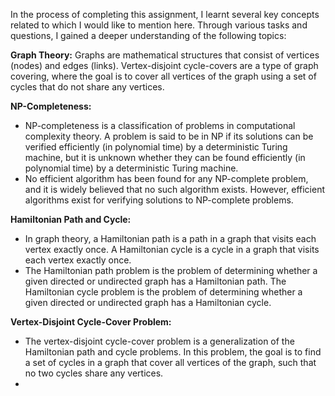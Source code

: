 In the process of completing this assignment, I learnt several key concepts related to which I would like to mention here. Through various tasks and questions, I gained a deeper understanding of the following topics:

**Graph Theory:**
 Graphs are mathematical structures that consist of vertices (nodes) and edges (links). Vertex-disjoint cycle-covers are a type of graph covering, where the goal is to cover all vertices of the graph using a set of
 cycles that do not share any vertices.

 **NP-Completeness:**
 + NP-completeness is a classification of problems in computational complexity theory. A problem is said to be in NP if its solutions can be verified efficiently (in polynomial time) by a deterministic Turing machine, but it is unknown whether they can be found efficiently (in polynomial time) by a deterministic Turing machine.
 + No efficient algorithm has been found for any NP-complete problem, and it is widely believed that no such algorithm exists. However, efficient algorithms exist for verifying solutions to NP-complete problems.

 **Hamiltonian Path and Cycle:**
 + In graph theory, a Hamiltonian path is a path in a graph that visits each vertex exactly once. A Hamiltonian cycle is a cycle in a graph that visits each vertex exactly once.
 + The Hamiltonian path problem is the problem of determining whether a given directed or undirected graph has a Hamiltonian path. The Hamiltonian cycle problem is the problem of determining whether a given directed or undirected graph has a Hamiltonian cycle.

 **Vertex-Disjoint Cycle-Cover Problem:**
 + The vertex-disjoint cycle-cover problem is a generalization of the Hamiltonian path and cycle problems. In this problem, the goal is to find a set of cycles in a graph that cover all vertices of the graph, such that no two cycles share any vertices.
 + 


